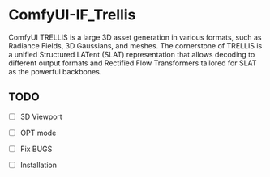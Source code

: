 # ComfyUI-IF_Trellis
ComfyUI TRELLIS is a large 3D asset generation in various formats, such as Radiance Fields, 3D Gaussians, and meshes. The cornerstone of TRELLIS is a unified Structured LATent (SLAT) representation that allows decoding to different output formats and Rectified Flow Transformers tailored for SLAT as the powerful backbones. 

## TODO
- [ ] 3D Viewport 
- [ ] OPT mode
- [ ] Fix BUGS
- [ ] Installation


